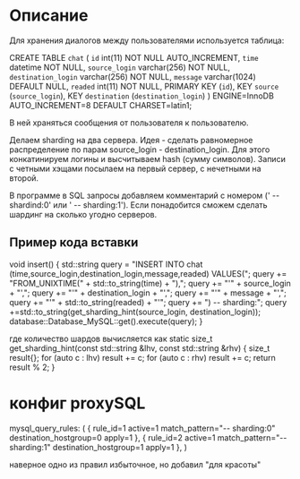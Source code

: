 # Описание 


Для хранения диалогов между пользователями используется таблица:

CREATE TABLE `chat` (
  `id` int(11) NOT NULL AUTO_INCREMENT,
  `time` datetime NOT NULL,
  `source_login` varchar(256) NOT NULL,
  `destination_login` varchar(256) NOT NULL,
  `message` varchar(1024) DEFAULT NULL,
  `readed` int(11) NOT NULL,
  PRIMARY KEY (`id`),
  KEY `source` (`source_login`),
  KEY `destination` (`destination_login`)
) ENGINE=InnoDB AUTO_INCREMENT=8 DEFAULT CHARSET=latin1;

В ней храняться сообщения от пользователя к пользователю.

Делаем sharding на два сервера. Идея - сделать равномерное распределение по парам source_login - destination_login. Для этого конкатинируем логины и высчитываем hash (сумму символов). Записи с четными хэщами посылаем на первый сервер, с нечетными на второй.

В программе в SQL запросы добавляем комментарий с номером (' -- shardind:0' или ' -- sharding:1'). Если понадобится сможем сделать шардинг на сколько угодно серверов.

## Пример кода вставки

void insert()
        {
            std::string query = "INSERT INTO chat  (time,source_login,destination_login,message,readed) VALUES(";
            query += "FROM_UNIXTIME(" + std::to_string(time) + "),";
            query += "'" + source_login + "',";
            query += "'" + destination_login + "',";
            query += "'" + message + "',";
            query += "'" + std::to_string(readed) + "'";
            query += ") -- sharding:";
            query +=std::to_string(get_sharding_hint(source_login, destination_login));
            database::Database_MySQL::get().execute(query);
        }

где количество шардов вычисляется как 
static size_t get_sharding_hint(const std::string &lhv, const std::string &rhv)
        {
            size_t result{};
            for (auto c : lhv)
                result += c;
            for (auto c : rhv)
                result += c;
            return result % 2;
        }

# конфиг proxySQL

mysql_query_rules:
(
    {
        rule_id=1
        active=1
        match_pattern="-- sharding:0"
        destination_hostgroup=0
        apply=1
    },
    {
        rule_id=2
        active=1
        match_pattern="-- sharding:1"
        destination_hostgroup=1
        apply=1
    },
)

наверное одно из правил избыточное, но добавил "для красоты"
